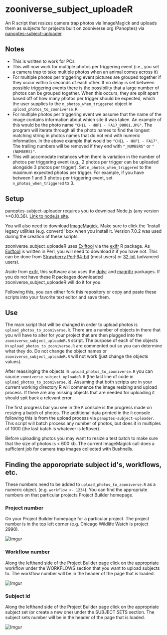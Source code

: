 # zooniverse_subject_uploadeR

An R script that resizes camera trap photos via ImageMagick and uploads them as subjects for projects built on zooniverse.org (Panoptes) via [panoptes-subject-uploader](https://github.com/zooniverse/panoptes-subject-uploader).  

## Notes
- This is written to work for PCs 
- This will now work for multiple photos per triggering event (i.e., you set a camera trap to take multiple photos when an animal comes across it)
- For multiple photos per triggering event pictures are grouped together if they occur within 5 seconds of each other. If no delay is set between possible triggering events there is the possibility that a large number of photos can be grouped together. When this occurs, they are split apart based off of how many photos per trigger should be expected, which the user supplies to the `n_photos_when_triggered` object in `upload_photos_to_zooniverse.R`.
- For multiple photos per triggering event we assume that the name of the image contains information about which site it was taken. An
example of this would be the photo name `"CHIL - HUP1 - FA17_00001.JPG"`. The program will iterate through all the photo names to find
 the longest matching string in photos names that do not end with numeric information. In the above example that would be `"CHIL - HUP1 - FA17"`. The trailing numbers will be removed if they end with `"_NUMBERS"` or `"(NUMBERS)"`.
- This will accomodate instances when there is variation in the number of photos per triggering event (e.g., 2 photos per trigger can be uploaded alongside 3 photos per trigger). Set `n_photos_when_triggered` to the maximum expected photos per trigger. For example, if you have between 1 and 3 photos per triggering event, set `n_photos_when_triggered` to 3.

## Setup
panoptes-subject-uploader requires you to download Node.js (any version >=0.10.36). [Link to node.js site](https://nodejs.org/en/). 

You will also need to download [ImageMagick](http://www.imagemagick.org/script/index.php). Make sure to click the 'Install legacy utilities (e.g. convert)' box when you install it.  Version 7.0.2 was used during the creation of these scripts.

zooniverse_subject_uploadeR uses [Exiftool](https://sno.phy.queensu.ca/~phil/exiftool/) via the [exifr](https://github.com/paleolimbot/exifr) R package. As [Exiftool](https://sno.phy.queensu.ca/~phil/exiftool/) is written in Perl, you will need to download it if you have not. This can be done from [Strawberry Perl](http://strawberryperl.com/):[64-bit](http://strawberryperl.com/download/5.26.0.1/strawberry-perl-5.26.0.1-64bit.msi) (most users) or [32-bit](http://strawberryperl.com/download/5.26.0.1/strawberry-perl-5.26.0.1-32bit.msi) (advanced users).

Aside from [exifr](https://github.com/paleolimbot/exifr), this software also uses the [dplyr](https://github.com/tidyverse/dplyr) and [magrittr](https://github.com/tidyverse/magrittr) packages. If you do not have these R packages downloaded zooniverse_subject_uploadeR will do it for you.

Following this, you can either fork this repository or copy and paste these scripts into your favorite text editor and save them.

## Use

The main script that will be changed in order to upload photos is `upload_photos_to_zooniverse.R`. There are a number of objects in there that you will have to alter for your project that are then plugged into the `zooniverse_subject_uploadeR.R` script.  The purpose of each of the objects in `upload_photos_to_zooniverse.R` are commented out so you can determine what they do. Do not change the object names or `zooniverse_subject_uploadeR.R` will not work (just change the objects values).

After reassinging the objects in `upload_photos_to_zooniverse.R` you can source `zooniverse_subject_uploadeR.R` (the last line of code in `upload_photos_to_zooniverse.R`). Assuming that both scripts are in your current working directory R will commence the image resizing and upload process. If there are any missing objects that are needed for uploading it should spit back a relevant error.

The first progress bar you see in the `R` console is the progress made on resizing a batch of photos. The additional data printed in the `R` console following this is from the upload process via `panoptes-subject-uploader`. This script will batch process any number of photos, but does it in multiples of 1000 (the last batch is whatever is leftover).

Before uploading photos you may want to resize a test batch to make sure that the size of photos is < 600 kb. The current ImageMagick call does a sufficient job for camera trap images collected with Bushnells. 

## Finding the apporopriate subject id's, workflows, etc.

These numbers need to be added to `upload_photos_to_zooniverse.R` as a numeric object. (e.g. `workflow <- 1234`).  You can find the appropriate numbers on that particular projects Project Builder homepage.

### Project number
On your Project Builder homepage for a particular project. The project number is in the top left corner (e.g. Chicago Wildlife Watch is project 2990).

![Imgur](http://i.imgur.com/1ofQgDu.png)

### Workflow number
Along the lefthand side of the Project Builder page click on the appropriate workflow under the WORKFLOWS section that you want to upload subjects to. The workflow number will be in the header of the page that is loaded.

![Imgur](http://i.imgur.com/HpFCu1h.png)

### Subject id
Along the lefthand side of the Project Builder page click on the appropriate subject set (or create a new one) under the SUBJECT SETS section. The subject sets number will be in the header of the page that is loaded.

![Imgur](http://i.imgur.com/JRDVYTA.png)





